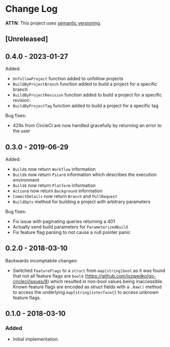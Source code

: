 # Change Log

**ATTN**: This project uses [semantic versioning](http://semver.org/).

## [Unreleased]

## 0.4.0 - 2023-01-27

Added:

* `UnfollowProject` function added to unfollow projects
* `BuildByProjectBranch` function added to build a project for a specific branch
* `BuildByProjectRevision` function added to build a project for a specific revision
* `BuildByProjectTag` function added to build a project for a specific tag

Bug fixes:

* 429s from CircleCI are now handled gracefully by returning an error to the user

## 0.3.0 - 2019-06-29

Added:

* `Build`s now return `Workflow` information
* `Build`s now return `Picard` information which describes the execution environment
* `Build`s now return `Platform` information
* `Action`s now return `Background` information
* `CommitDetails` now return `Branch` and `PullRequest`
* `BuildOpts` method for building a project with arbitrary parameters

Bug fixes:

* Fix issue with paginating queries returning a 401
* Actually send build parameters for `ParameterizedBuild`
* Fix feature flag parsing to not cause a null pointer panic

## 0.2.0 - 2018-03-10

Backwards incomptabile changes:

* Switched `FeatureFlags` to a `struct` from `map[string]bool` as it was found that not all feature flags are `bool`s
  (https://github.com/jszwedko/go-circleci/issues/8) which resulted in non-bool values being inaccessible. Known feature
  flags are encoded as struct fields with a `.Raw()` method to access the underlying `map[string]interface{}` to access
  unknown feature flags.

## 0.1.0 - 2018-03-10

### Added
- Initial implementation.
